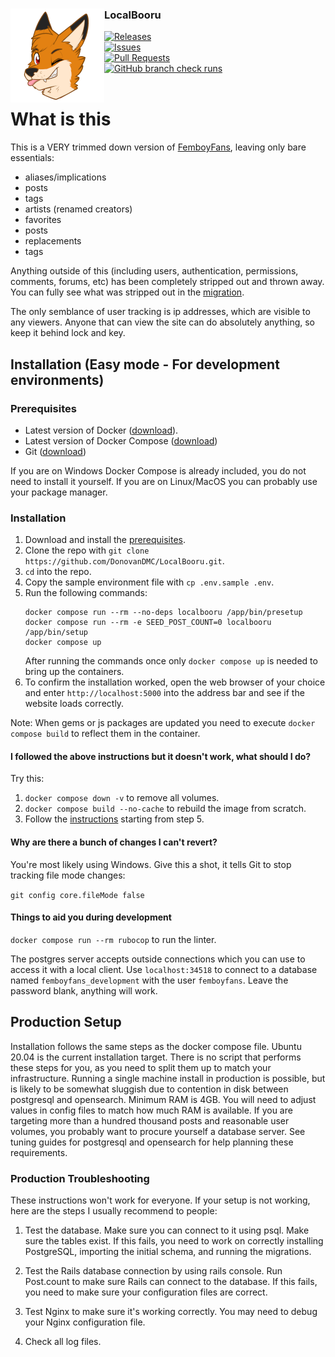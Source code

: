 <div align="center">
  <img src="public/images/github-logo.png" width="150" height="150" align="left">
  <div align="left">
    <h3>LocalBooru</h3>
    <a href="https://github.com/DonovanDMC/LocalBooru/releases">
      <img src="https://img.shields.io/github/v/release/DonovanDMC/LocalBooru?label=version&style=flat-square" alt="Releases" />
    </a><br />
    <a href="https://github.com/DonovanDMC/LocalBooru/issues">
      <img src="https://img.shields.io/github/issues/DonovanDMC/LocalBooru?label=open issues&style=flat-square" alt="Issues" />
    </a><br />
    <a href="https://github.com/DonovanDMC/LocalBooru/pulls">
      <img src="https://img.shields.io/github/issues-pr/DonovanDMC/LocalBooru?style=flat-square" alt="Pull Requests" />
    </a><br />
    <a href="https://github.com/DonovanDMC/LocalBooru/commits/master/">
      <img src="https://img.shields.io/github/check-runs/DonovanDMC/LocalBooru/master?style=flat-square" alt="GitHub branch check runs" />
    </a><br />
  </div>
</div>
<br />

# What is this

This is a VERY trimmed down version of [FemboyFans](https://github.com/FemboyFans/FemboyFans), leaving only bare essentials:
* aliases/implications
* posts
* tags
* artists (renamed creators)
* favorites
* posts
* replacements
* tags

Anything outside of this (including users, authentication, permissions, comments, forums, etc) has been completely stripped out and thrown away.
You can fully see what was stripped out in the [migration](db/migrate/20250202024009_reorganize_database.rb).

The only semblance of user tracking is ip addresses, which are visible to any viewers. Anyone that can view the site can do absolutely anything, so keep it behind lock and key.

## Installation (Easy mode - For development environments)

### Prerequisites

 * Latest version of Docker ([download](https://docs.docker.com/get-docker)).
 * Latest version of Docker Compose ([download](https://docs.docker.com/compose/install))
 * Git ([download](https://git-scm.com/downloads))

 If you are on Windows Docker Compose is already included, you do not need to install it yourself.
 If you are on Linux/MacOS you can probably use your package manager.

### Installation

1. Download and install the [prerequisites](#prerequisites).
2. Clone the repo with `git clone https://github.com/DonovanDMC/LocalBooru.git`.
3. `cd` into the repo.
4. Copy the sample environment file with `cp .env.sample .env`.
5. Run the following commands:
    ```
    docker compose run --rm --no-deps localbooru /app/bin/presetup
    docker compose run --rm -e SEED_POST_COUNT=0 localbooru /app/bin/setup
    docker compose up
    ```
    After running the commands once only `docker compose up` is needed to bring up the containers.
6. To confirm the installation worked, open the web browser of your choice and enter `http://localhost:5000` into the address bar and see if the website loads correctly.

Note: When gems or js packages are updated you need to execute `docker compose build` to reflect them in the container.

#### <a id="docker-troubleshooting"></a>I followed the above instructions but it doesn't work, what should I do?

Try this:

1. `docker compose down -v` to remove all volumes.
2. `docker compose build --no-cache` to rebuild the image from scratch.
3. Follow the [instructions](#installation) starting from step 5.

#### <a id="windows-executable-bit"></a>Why are there a bunch of changes I can't revert?

You're most likely using Windows. Give this a shot, it tells Git to stop tracking file mode changes:

`git config core.fileMode false`

#### <a id="development-tools"></a>Things to aid you during development

`docker compose run --rm rubocop` to run the linter.

The postgres server accepts outside connections which you can use to access it with a local client. Use `localhost:34518` to connect to a database named `femboyfans_development` with the user `femboyfans`. Leave the password blank, anything will work.

## Production Setup

Installation follows the same steps as the docker compose file. Ubuntu 20.04 is the current installation target.
There is no script that performs these steps for you, as you need to split them up to match your infrastructure.
Running a single machine install in production is possible, but is likely to be somewhat sluggish due to contention in disk between postgresql and opensearch.
Minimum RAM is 4GB. You will need to adjust values in config files to match how much RAM is available.
If you are targeting more than a hundred thousand posts and reasonable user volumes, you probably want to procure yourself a database server. See tuning guides for postgresql and opensearch for help planning these requirements.

### Production Troubleshooting
These instructions won't work for everyone. If your setup is not
working, here are the steps I usually recommend to people:

1) Test the database. Make sure you can connect to it using psql. Make
sure the tables exist. If this fails, you need to work on correctly
installing PostgreSQL, importing the initial schema, and running the
migrations.

2) Test the Rails database connection by using rails console. Run
Post.count to make sure Rails can connect to the database. If this
fails, you need to make sure your configuration files are
correct.

3) Test Nginx to make sure it's working correctly.  You may need to
debug your Nginx configuration file.

4) Check all log files.
